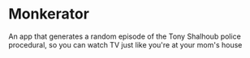 # Monkerator
An app that generates a random episode of the Tony Shalhoub police procedural, so you can watch TV just like you're at your mom's house
